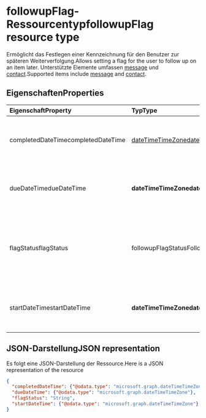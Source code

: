 # <a name="followupflag-resource-type"></a><span data-ttu-id="6a0dc-101">followupFlag-Ressourcentyp</span><span class="sxs-lookup"><span data-stu-id="6a0dc-101">followupFlag resource type</span></span>


<span data-ttu-id="6a0dc-102">Ermöglicht das Festlegen einer Kennzeichnung für den Benutzer zur späteren Weiterverfolgung.</span><span class="sxs-lookup"><span data-stu-id="6a0dc-102">Allows setting a flag for the user to follow up on an item later.</span></span> <span data-ttu-id="6a0dc-103">Unterstützte Elemente umfassen [message](message.md) und [contact](contact.md).</span><span class="sxs-lookup"><span data-stu-id="6a0dc-103">Supported items include [message](message.md) and [contact](contact.md).</span></span>

## <a name="properties"></a><span data-ttu-id="6a0dc-104">Eigenschaften</span><span class="sxs-lookup"><span data-stu-id="6a0dc-104">Properties</span></span>
| <span data-ttu-id="6a0dc-105">Eigenschaft</span><span class="sxs-lookup"><span data-stu-id="6a0dc-105">Property</span></span>     | <span data-ttu-id="6a0dc-106">Typ</span><span class="sxs-lookup"><span data-stu-id="6a0dc-106">Type</span></span>   |<span data-ttu-id="6a0dc-107">Beschreibung</span><span class="sxs-lookup"><span data-stu-id="6a0dc-107">Description</span></span>|
|:---------------|:--------|:----------|
|<span data-ttu-id="6a0dc-108">completedDateTime</span><span class="sxs-lookup"><span data-stu-id="6a0dc-108">completedDateTime</span></span>|[<span data-ttu-id="6a0dc-109">dateTimeTimeZone</span><span class="sxs-lookup"><span data-stu-id="6a0dc-109">dateTimeTimeZone</span></span>](dateTimeTimeZone.md)|<span data-ttu-id="6a0dc-110">Datum und Uhrzeit, zu dem bzw. der die Weiterverfolgung beendet wurde.</span><span class="sxs-lookup"><span data-stu-id="6a0dc-110">The date and time that the follow-up was finished.</span></span>|
|<span data-ttu-id="6a0dc-111">dueDateTime</span><span class="sxs-lookup"><span data-stu-id="6a0dc-111">dueDateTime</span></span>|<span data-ttu-id="6a0dc-112">**dateTimeTimeZone**</span><span class="sxs-lookup"><span data-stu-id="6a0dc-112">**dateTimeTimeZone**</span></span>|<span data-ttu-id="6a0dc-113">Datum und Uhrzeit, zu dem bzw. der die Weiterverfolgung beendet sein muss.</span><span class="sxs-lookup"><span data-stu-id="6a0dc-113">The date and time that the follow-up is to be finished.</span></span>|
|<span data-ttu-id="6a0dc-114">flagStatus</span><span class="sxs-lookup"><span data-stu-id="6a0dc-114">flagStatus</span></span>|<span data-ttu-id="6a0dc-115">followupFlagStatus</span><span class="sxs-lookup"><span data-stu-id="6a0dc-115">FollowupFlagStatus</span></span>|<span data-ttu-id="6a0dc-116">Der Status für die Weiterverfolgung eines Elements.</span><span class="sxs-lookup"><span data-stu-id="6a0dc-116">The status for follow-up for an item.</span></span> <span data-ttu-id="6a0dc-117">Mögliche Werte sind: `notFlagged`, `complete` und `flagged`.</span><span class="sxs-lookup"><span data-stu-id="6a0dc-117">Possible values are `notFlagged`, `complete`, and `flagged`.</span></span>|
|<span data-ttu-id="6a0dc-118">startDateTime</span><span class="sxs-lookup"><span data-stu-id="6a0dc-118">startDateTime</span></span>|<span data-ttu-id="6a0dc-119">**dateTimeTimeZone**</span><span class="sxs-lookup"><span data-stu-id="6a0dc-119">**dateTimeTimeZone**</span></span>|<span data-ttu-id="6a0dc-120">Datum und Uhrzeit, zu dem bzw. der die Weiterverfolgung beginnen soll.</span><span class="sxs-lookup"><span data-stu-id="6a0dc-120">The date and time that the follow-up is to begin.</span></span>|

## <a name="json-representation"></a><span data-ttu-id="6a0dc-121">JSON-Darstellung</span><span class="sxs-lookup"><span data-stu-id="6a0dc-121">JSON representation</span></span>

<span data-ttu-id="6a0dc-122">Es folgt eine JSON-Darstellung der Ressource.</span><span class="sxs-lookup"><span data-stu-id="6a0dc-122">Here is a JSON representation of the resource</span></span>

<!-- {
  "blockType": "resource",
  "optionalProperties": [

  ],
  "@odata.type": "microsoft.graph.followupFlag"
}-->

```json
{
  "completedDateTime": {"@odata.type": "microsoft.graph.dateTimeTimeZone"},
  "dueDateTime": {"@odata.type": "microsoft.graph.dateTimeTimeZone"},
  "flagStatus": "String",
  "startDateTime": {"@odata.type": "microsoft.graph.dateTimeTimeZone"}
}

```

<!-- uuid: 8fcb5dbc-d5aa-4681-8e31-b001d5168d79
2015-10-25 14:57:30 UTC -->
<!-- {
  "type": "#page.annotation",
  "description": "followupFlag resource",
  "keywords": "",
  "section": "documentation",
  "tocPath": ""
}-->
